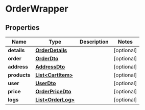 

# OrderWrapper


## Properties

| Name | Type | Description | Notes |
|------------ | ------------- | ------------- | -------------|
|**details** | [**OrderDetails**](OrderDetails.md) |  |  [optional] |
|**order** | [**OrderDto**](OrderDto.md) |  |  [optional] |
|**address** | [**AddressDto**](AddressDto.md) |  |  [optional] |
|**products** | [**List&lt;CartItem&gt;**](CartItem.md) |  |  [optional] |
|**user** | [**UserDto**](UserDto.md) |  |  [optional] |
|**price** | [**OrderPriceDto**](OrderPriceDto.md) |  |  [optional] |
|**logs** | [**List&lt;OrderLog&gt;**](OrderLog.md) |  |  [optional] |



